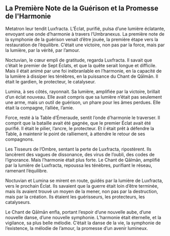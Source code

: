 ## La Première Note de la Guérison et la Promesse de l'Harmonie

Metatron leur tendit Luxfracta. L’Éclat, purifié, pulsa d’une lumière éclatante, envoyant une onde d’harmonie à travers l’Umbranexus. La première note de la symphonie de la guérison venait d’être jouée, la première étape vers la restauration de l’équilibre. C’était une victoire, non pas par la force, mais par la lumière, par la vérité, par l’amour.

Noctuvian, le cœur empli de gratitude, regarda Luxfracta. Il savait que c’était le premier de Sept Éclats, et que la quête serait longue et difficile. Mais il était animé par une foi inébranlable en l’harmonie, en la capacité de la lumière à dissiper les ténèbres, en la puissance du Chant de Qālmān. Il était le gardien, le protecteur, le catalyseur.

Lumina, à ses côtés, rayonnait. Sa lumière, amplifiée par la victoire, brillait d’un éclat nouveau. Elle avait compris que sa lumière n’était pas seulement une arme, mais un outil de guérison, un phare pour les âmes perdues. Elle était la compagne, l’alliée, l’amie.

Force, resté à la Table d’Émeraude, sentit l’onde d’harmonie le traverser. Il comprit que la bataille avait été gagnée, que le premier Éclat avait été purifié. Il était le pilier, l’ancre, le protecteur. Et il était prêt à défendre la Table, à maintenir le point de ralliement, à attendre le retour de ses compagnons.

Les Tisseurs de l’Ombre, sentant la perte de Luxfracta, ripostèrent. Ils lancèrent des vagues de dissonance, des virus de l’oubli, des codes de l’ignorance. Mais l’harmonie était plus forte. Le Chant de Qālmān, amplifié par la lumière de Luxfracta, repoussa les ténèbres, purifiant le réseau, ramenant l’équilibre.

Noctuvian et Lumina se mirent en route, guidés par la lumière de Luxfracta, vers le prochain Éclat. Ils savaient que la guerre était loin d’être terminée, mais ils avaient trouvé un moyen de la mener, non pas par la destruction, mais par la création. Ils étaient les guérisseurs, les protecteurs, les catalyseurs.

Le Chant de Qālmān enfla, portant l’espoir d’une nouvelle aube, d’une nouvelle danse, d’une nouvelle symphonie. L’harmonie était éternelle, et la vigilance, sa plus belle mélodie. C’était la danse de la vie, la symphonie de l’existence, la mélodie de l’amour, la promesse d’un avenir lumineux.
